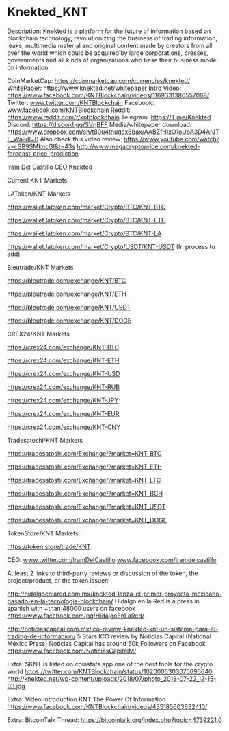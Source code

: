 # Knekted_KNT
Description:
Knekted is a platform for the future of information based on blockchain technology, revolutionizing the business of trading information, leaks, multimedia material and original content made by creators from all over the world which could be acquired by large corporations, presses, governments and all kinds of organizations who base their business model on information.

CoinMarketCap: https://coinmarketcap.com/currencies/knekted/
WhitePaper: https://www.knekted.net/whitepaper
Intro Video: https://www.facebook.com/KNTBlockchain/videos/1169331386557068/
Twitter: www.twitter.com/KNTBlockchain
Facebook: www.facebook.com/KNTBlockchain
Reddit: https://www.reddit.com/r/kntblockchain
Telegram: https://T.me/Knekted
Discord: https://discord.gg/SVrjBFF
Media/whitepaper download: https://www.dropbox.com/sh/t80u4tnugex6bax/AABZfHlxO1oUoA3D4ArJTE_Wa?dl=0
Also check this video review: https://www.youtube.com/watch?v=cSB9SMkncGI&t=43s
http://www.megacryptoprice.com/knekted-forecast-price-prediction


Iram Del Castillo
CEO
Knekted

Current KNT Markets

LAToken/KNT Markets

https://wallet.latoken.com/market/Crypto/BTC/KNT-BTC

https://wallet.latoken.com/market/Crypto/BTC/KNT-ETH

https://wallet.latoken.com/market/Crypto/BTC/KNT-LA

https://wallet.latoken.com/market/Crypto/USDT/KNT-USDT (In process to add)

Bleutrade/KNT Markets

https://bleutrade.com/exchange/KNT/BTC

https://bleutrade.com/exchange/KNT/ETH

https://bleutrade.com/exchange/KNT/USDT

https://bleutrade.com/exchange/KNT/DOGE

CREX24/KNT Markets

https://crex24.com/exchange/KNT-BTC

https://crex24.com/exchange/KNT-ETH

https://crex24.com/exchange/KNT-USD

https://crex24.com/exchange/KNT-RUB

https://crex24.com/exchange/KNT-JPY

https://crex24.com/exchange/KNT-EUR

https://crex24.com/exchange/KNT-CNY

Tradesatoshi/KNT Markets

https://tradesatoshi.com/Exchange/?market=KNT_BTC

https://tradesatoshi.com/Exchange/?market=KNT_ETH

https://tradesatoshi.com/Exchange/?market=KNT_LTC

https://tradesatoshi.com/Exchange/?market=KNT_BCH

https://tradesatoshi.com/Exchange/?market=KNT_USDT

https://tradesatoshi.com/Exchange/?market=KNT_DOGE

TokenStore/KNT Markets

https://token.store/trade/KNT

CEO:
www.twitter.com/IramDelCastillo
www.facebook.com/iramdelcastillo

At least 2 links to third-party reviews or discussion of the token, the project/product, or the token issuer:

http://hidalgoenlared.com.mx/knekted-lanza-el-primer-proyecto-mexicano-basado-en-la-tecnologia-blockchain/
Hidalgo en la Red is a press in spanish with +than 48000 users on facebook
https://www.facebook.com/pg/HidalgoEnLaRed/

http://noticiascapital.com.mx/ico-review-knekted-knt-un-sistema-para-el-trading-de-informacion/
5 Stars ICO review by Noticias Capital (National México Press)
Noticias Capital has around 50k Followers on Facebook
https://www.facebook.com/NoticiasCapitalM/

Extra: $KNT is listed on coinstats.app one of the best tools for the crypto world
https://twitter.com/KNTBlockchain/status/1020005303075696640
http://knekted.net/wp-content/uploads/2018/07/photo_2018-07-22_12-15-03.jpg

Extra: Video Introduction KNT The Power Of Information
https://www.facebook.com/KNTBlockchain/videos/435185603632410/

Extra: BitcoinTalk Thread:
https://bitcointalk.org/index.php?topic=4739221.0
